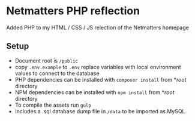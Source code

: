 # Netmatters PHP reflection
Added PHP to my HTML / CSS / JS relection of the Netmatters homepage 

## Setup
* Document root is `/public`
* copy `.env.example` to `.env` replace variables with local environment values to connect to the database
* PHP dependencies can be installed with `composer install` from **root* directory
* NPM dependencies can be installed with `npm install` from **root* directory
* To compile the assets run `gulp`
* Includes a .sql database dump file in `/data` to be imported as MySQL.
